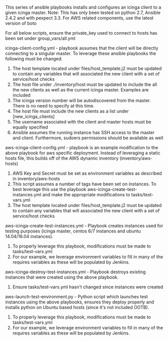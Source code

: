 This series of ansible playbooks installs and configures an icinga client to a given icinga master. 
Note: This has only been tested on python 2.7, Ansible 2.4.2 and with pexpect 3.3.  For AWS related components, use the latest version of boto

For all below scripts, ensure the private_key used to connect to hosts has been set under group_vars/all.yml

icinga-client-config.yml - playbook assumes that the client will be directly connecting to a singular master. To leverage these ansible playbooks the following must be changed.

1. The host template located under files/host_template.j2 must be updated to contain any variables that will associated the new client with a set of service/host checks
2. The host file under ./inventory/host must be updated to include the all the new clients as well as the current icinga master.  Examples are included
3. The icinga version number will be autodiscovered from the master.  There is no need to specify at this time.
4. The host file must include the new clients as a list under [new_icinga_clients]
5. The username associated with the client and master hosts must be equally specified
6. Ansible assumes the running instance has SSH access to the master and client.  Furthermore, sudoers permissions should be available as well

aws-icinga-client-config.yml - playbook is an example modification to the above playbook for aws specific deployment.  Instead of leveraging a static hosts file, this builds off of the AWS dynamic inventory (inventory/aws-hosts)

1. AWS Key and Secret must be set as environment variables as described in inventory/aws-hosts
2. This script assumes a number of tags have been set on instances.  To best leverage this use the playbook aws-icinga-create-test-instances.yml and make the appropriate modifications to tasks/test-vars.yml
3. The host template located under files/host_template.j2 must be updated to contain any variables that will associated the new client with a set of service/host checks

aws-icinga-create-test-instances.yml - Playbook creates instances used for testing purposes (icinga master, centos 6/7 instances and ubuntu 14.04/16.04 instances).

1. To properly leverage this playbook, modifications must be made to tasks/test-vars.yml
2. For our example, we leverage environment variables to fill in many of the requires variables as these will be populated by Jenkins.

aws-icinga-destroy-test-instances.yml - Playbook destroys existing instances that were created using the above playbook.
1. Ensure tasks/test-vars.yml hasn't changed since instances were created

aws-launch-test-environment.py - Python script which launches test instances using the above playbooks, ensures they deploy properly and installs python on Ubuntu based hosts (since it's not included OOTB). 
1. To properly leverage this playbook, modifications must be made to tasks/test-vars.yml
2. For our example, we leverage environment variables to fill in many of the requires variables as these will be populated by Jenkins.






